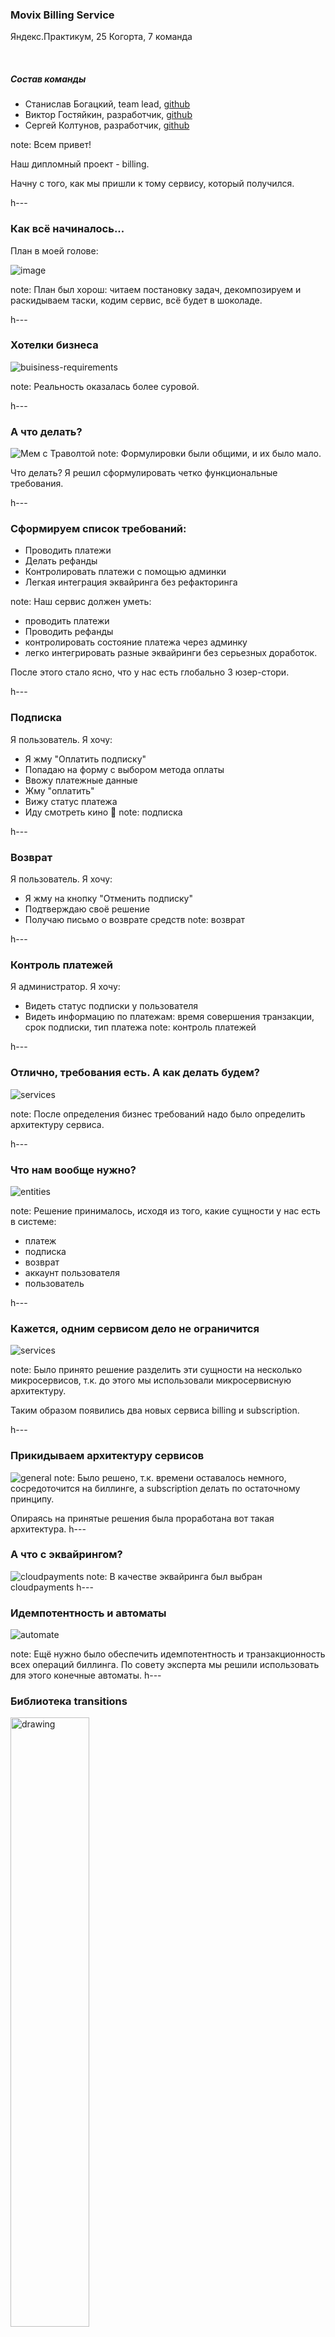 ### Movix Billing Service

Яндекс.Практикум, 25 Когорта, 7 команда

<br>

##### Состав команды

-   Станислав Богацкий, team lead, [github](https://github.com/sbkubric)
-   Виктор Гостяйкин, разработчик, [github](https://github.com/Viktor-Gostyaikin)
-   Сергей Колтунов, разработчик, [github](https://github.com/dogbusiness)

note: Всем привет!

Наш дипломный проект - billing.

Начну с того, как мы пришли к тому сервису, который получился.

h---

### Как всё начиналось...

План в моей голове:

![image](./content/start.png)

note: План был хорош: читаем постановку задач, декомпозируем и раскидываем таски, кодим сервис, всё будет в шоколаде.

h---

### Хотелки бизнеса

![buisiness-requirements](./content/business_requirements.png)

note: Реальность оказалась более суровой.

h---

### А что делать?

![Мем с Траволтой](https://external-content.duckduckgo.com/iu/?u=https%3A%2F%2Fmedia1.tenor.com%2Fimages%2Fc224be2073156574d456f8f3b86d927a%2Ftenor.gif%3Fitemid%3D14193582&f=1&nofb=1&ipt=e41c4371396a0e6909169de7a0817247d87712a7f3a2d709c66f9bc1d9e3ec0c&ipo=images)
note: Формулировки были общими, и их было мало.

Что делать? Я решил сформулировать четко функциональные требования.

[comment]: <> (Слайд для фразы "Для начала установим бизнес-требования и сформируем функциональные)
h---

### Cформируем список требований:

-   Проводить платежи
-   Делать рефанды
-   Контролировать платежи с помощью админки
-   Легкая интеграция эквайринга без рефакторинга

note: Наш сервис должен уметь:

-   проводить платежи
-   Проводить рефанды
-   контролировать состояние платежа через админку
-   легко интегрировать разные эквайринги без серьезных доработок.

После этого стало ясно, что у нас есть глобально 3 юзер-стори.

h---

### Подписка

Я пользователь. Я хочу:

-   Я жму "Оплатить подписку"
-   Попадаю на форму с выбором метода оплаты
-   Ввожу платежные данные
-   Жму "оплатить"
-   Вижу статус платежа
-   Иду смотреть кино 🎥
    note: подписка

h---

### Возврат

Я пользователь. Я хочу:

-   Я жму на кнопку "Отменить подписку"
-   Подтверждаю своё решение
-   Получаю письмо о возврате средств
    note: возврат

h---

### Контроль платежей

Я администратор. Я хочу:

-   Видеть статус подписки у пользователя
-   Видеть информацию по платежам: время совершения транзакции, срок подписки, тип платежа
    note: контроль платежей

h---

[comment]: <> (Сервисы)

### Отлично, требования есть. А как делать будем?

![services](https://avatars.mds.yandex.net/i?id=71c84134dc73feeb9bb47bb24a798052a9361a07-10092505-images-thumbs&n=13)

note: После определения бизнес требований надо было определить архитектуру сервиса.

h---

### Что нам вообще нужно?

![entities](./content/entities.png)

note: Решение принималось, исходя из того, какие сущности у нас есть в системе:

-   платеж
-   подписка
-   возврат
-   аккаунт пользователя
-   пользователь

h---

### Кажется, одним сервисом дело не ограничится

![services](./content/services.svg)

note: Было принято решение разделить эти сущности на несколько микросервисов, т.к. до этого мы использовали микросервисную архитектуру.

Таким образом появились два новых сервиса billing и subscription.

h---

### Прикидываем архитектуру сервисов

![general](./content/general.svg)
note: Было решено, т.к. времени оставалось немного, сосредоточится на биллинге, а subscription делать по остаточному принципу.

Опираясь на принятые решения была проработана вот такая архитектура.
h---

### А что с эквайрингом?

![cloudpayments](https://sovmart.ru/images/swjprojects/projects/2/ru-RU/cover.png)
note: В качестве эквайринга был выбран cloudpayments
h---

### Идемпотентность и автоматы

![automate](./content/automate.jpeg)

note: Ещё нужно было обеспечить идемпотентность и транзакционность всех операций биллинга. По совету эксперта мы решили использовать для этого конечные автоматы.
h---

### Библиотека transitions

<img src="./content/transitions.png" alt="drawing" width="50%" height="50%">

[pytransitions/transitions](https://github.com/pytransitions/transitions)

note: В качестве реализации взяли библиотеку transitions. Примеры кода будут чуть дальше.
h---

### Технологии

-   psycopg3
-   FastAPI
-   Django
-   pytransitions/transitions
-   sqlalchemy2
-   pydantic
-   orjson

note: Исходя из этого, получилось сформировать список технологий, которые нам нужны.

h---

### Данные

![data](https://avatars.mds.yandex.net/i?id=0ff0a7a78a4c6c7c209b89295a0ea563_l-4304125-images-thumbs&n=13)
note: Теперь можно и приступить к написанию кода.
Начали мы с описания структур данных.
h---

### Схема данных: биллинг

![payments-schema](./content/payments_schema.drawio.svg)

note: Привет, я - Сергей.
Я хочу рассказать про схему данных для сервиса биллинга.

У нас есть три сущности: Invoice, Refund, Acquiring_log

В Invoice хранятся платежи, созданные subscription-api.
Для связи с эквайрингом используются атрибуты transaction_id, invoice_id и acq_provider.
Сочетание acq_provider и transcation_id является уникальным идентификатором платежа со стороны эквайринга.
В поле info может храниться дополнительная мета-информация об эквайринге и платеже.

В Refund ведутся возвраты платежей.
Возврат невозможен без существующего платежа, поэтому здесь есть FK для invoice_id.
Для связи с эквайрингом используется атрибуты invoice_id, transaction_id и acq_provider.

Таблица acquiring_log предназначена для фиксации всех транзакций, проходящих в эквайринге.
Там мы записываем любую транзакцию и все возможные данные, получаемые от эквайринга:
номер транзакции, код который он нам вернул и сообщение.
Эти данные попадают ещё в и ELK стек, таблица нужна для дополнительной надежности.

h---

### Схема данных: подписки

![sub-schema](./content/sub_schema.drawio.svg)

h---

### Что происходит при подписке?

<img src="./content/payments_1.png" alt="drawing" width="70%" height="70%"/>
note: Привет, я - Виктор. Я расскажу о том, как реализована бизнес-логика оплаты услуг в нашем кинотеатре.

Выбирая эквайринг. мы остановились на CloudPayments, т.к. уже был зерегистрирован личный кабинет + это современный эквайринг с полным набором функций.

Cloudpayments предоставляет свой SDK, виджеты и API для интеграций. Уведомление магазина происходит при помощи вебхуков..

Интересной особенностью этого эквайринга является то, что формирование платежа происходит при помощи виджета, т.е. не требуется редирект на сайт эквайринга.
Вместо этого мы формируем у себя платеж, после чего передаем на клиент данные платежа.
Клиент показывает пользователю виджет, поставляемый эквайрингом, для оплаты.

h---

### Детальные схемы хуков платежа

  <div style="display: flex; flex-direction: row;">
    <img src="./content/payments_2.png" alt="drawing" width="50%" height="50%"/>
    <img src="./content/payments_3.png" alt="drawing" width="50%" height="50%"/>
  </div>

note: После того как виджет отправит эквайрингу данные о платеже, эквайринг обратится к нашему бэкенду для проверки платежа.
После успешной проверки данных, эквайринг спишет средства у пользователя, и еще раз вызовет наш сервер, чтобы сообщить статус платежа.
При успешном завершении платежа, или при ошибке дергается вебхук сервиса подписок, который уведомляет пользователя и сервис авторизации, если подписка успешно продлена.

h---

### Что происходит при возврате

<img src="./content/refunds_v2.drawio.svg" alt="drawing" width="78%" height="75%"/>

note: Я решил объединить вебхук от эквайринга и универсальный эндпоинт от нашего subscriptions-api в одну схему.

Сначала успешный сценарий:
От клиента передается запрос на возврат в subscriptions-api, затем по внутреннему эндпоинту в биллинг.
Биллинг находит платеж по которому хотят сделать возврат и создает запись в таблицу Refund. На этом же этапе проверяем есть ли уже возврат по этому платежу.
Если все хорошо, создаем платеж в статусе pending и отправляем эквайеру.
Если эквайер ответил чем-то кроме 200, фейлим платеж (меняем статус на фейлд) и заносим невыполненную транзакцию в acquiring_log.

h---

### Процесс биллинга

```python3
class BillingProcessABC(asyncio.AsyncMachine, mixins.TableMixin, abc.ABC):
    def __init__(
        self, *args, aquiring_provider: protocols.AcquiringProviderProtocol, **kwargs
    ):
        self._transaction_id: str | None = None
        self._status: str | None = None
        self._session: asql.AsyncSession | None = None
        self._locked_entry: db.Invoice | db.Refund | None = None
        self._entry_id: uuid.UUID | None = None
        self._acquiring_provider: protocols.AcquiringProviderProtocol = (
            aquiring_provider
        )
        super().__init__(*args, **kwargs)

    async def _before_change(self, event: transitions.EventData):
        if not self.table is None or (
            self._entry_id is None and self._transaction_id is None
        ):
            return

        self._session = db_session.get()
        if self._entry_id:
            result = await self._session.execute(
                sql.Select(self.table)
                .where(self.table.id == self._entry_id)
                .with_for_update()  # TODO : explore timeout possibilites
            )
            self._locked_entry = typing.cast(
                db.Invoice | db.Refund | None, result.one_or_none()
            )
            return

        result = await self._session.execute(
            sql.Select(self.table)
            .where(
                sql.and_(
                    self.table.aquiring_provider == self._acquiring_provider.title,
                    self.table.transaction_id == self._transaction_id,
                )
            )
            .with_for_update()
        )
        self._locked_entry = result.one_or_none()  # type: ignore

    async def get_pid(self) -> uuid.UUID:
        if self._entry_id is None:
            raise exc.NotFoundError
        return self._entry_id

    async def _after_change(self, event: transitions.EventData):
        if (
            self._entry_id is None
            or self._session is None
            or self._locked_entry is None
        ):
            return
        await self._session.commit()
        self._session = None
        self._locked_entry = None

    async def _store(self, event: transitions.EventData):
        if self._entry_id is None or self._locked_entry is None:
            raise exc.LogicError
        self._locked_entry.process = pickle.dumps(self)
        statement = sql.update(self.table).where(self.table.id == self._entry_id)
        await self._session.execute(statement, (self._locked_entry,))  # type: ignore

    @abc.abstractmethod
    async def on_exception(self, event: transitions.EventData):
        ...
```

note: Наконец, переходим к финалу истории, что же в итоге получилось.
Перед вами процесс биллинга, родительским объект для всех транзакций в нашей системе.
В начале каждой транзакции происходит выборочная блокировка таблицы бд, с которой работаем. Блокировка происходит либо по ID, либо по ID транзакции эквайринга и самому эквайрингу.

После того, как мы закончили работу с таблицей, мы сохраняем процесс и отпускаем блокировку с помощью коммита.
h---

### Процесс платежа

```python
class InvoiceProcessABC(BillingProcessABC, mixins.InvoiceTableMixin, abc.ABC):
    def __init__(self, *args, **kwargs):
        states = enums.InvoiceStates
        self._locked_entry: db.Invoice | None = None
        self.table = self.__class__.table
        super().__init__(
            self,
            *args,
            states=states,
            initial=enums.InvoiceStates.NONE,
            send_event=True,
            before_state_change=self._before_change,
            after_state_change=self._after_change,
            **kwargs,
        )
        self.add_transition('store', list(enums.InvoiceStates), '=', after=self._store)
        self.add_transition(
            'create',
            enums.InvoiceStates.NONE,
            enums.InvoiceStates.CREATED,
            before=self._before_create,
            after=self._after_create,
        )
        self.add_transition(
            'check',
            enums.InvoiceStates.CREATED,
            enums.InvoiceStates.PENDING,
            before=self._before_check,
            after=self._after_check,
            conditions=self._is_locked,
        )
        self.add_transition(
            'pay',
            enums.InvoiceStates.PENDING,
            enums.InvoiceStates.PAID,
            before=self._before_pay,
            after=self._after_pay,
            conditions=self._is_locked,
        )
        self.add_transition(
            'cancel',
            [enums.InvoiceStates.CREATED, enums.InvoiceStates.PAID],
            enums.InvoiceStates.CANCELED,
            before=self._before_cancel,
            after=self._after_cancel,
            conditions=self._is_locked,
        )
        self.add_transition(
            'fail',
            [enums.InvoiceStates.CREATED, enums.InvoiceStates.PAID],
            enums.InvoiceStates.FAILED,
            before=self._before_fail,
            after=self._after_fail,
            conditions=self._is_locked,
        )

    def _is_locked(self) -> bool:
        return bool(self._locked_entry)

```

note: В процессе платежа интересно посмотреть на инициализацию машины. Мы передаем состояния либо в виде списка строк, либо в виде enuma, затем определяем начальное состояние. После инициализации машины мы можем прикреплять к ней transition для перехода между стейтами.

h---

### Процесс возврата

```python
class RefundProcessABC(mixins.RefundTableMixin, BillingProcessABC, abc.ABC):
    table = db.Refund

    def __init__(self, *args, **kwargs):
        states = enums.RefundStates
        self._locked_entry: db.Refund | None = None
        super().__init__(
            self,
            *args,
            states=states,
            initial=enums.RefundStates.NONE,
            send_event=True,
            before_state_change=self._before_change,
            after_state_change=self._after_change,
            **kwargs,
        )
        self.add_transition('store', list(enums.InvoiceStates), '=', after=self._store)
        self.add_transition(
            'create',
            enums.RefundStates.NONE,
            enums.RefundStates.CREATED,
            before=self._before_create,
            after=self._after_create,
        )
        self.add_transition(
            'register',
            enums.RefundStates.CREATED,
            enums.RefundStates.PENDING,
            before=self._before_register,
            after=self._after_register,
            conditions=[self._is_locked],
        )
        self.add_transition(
            'refunded',
            enums.RefundStates.PENDING,
            enums.RefundStates.REFUNDED,
            prepare=self._lock,
            before=self._before_refund,
            after=self._after_refund,
            conditions=self._is_locked,
        )
        self.add_transition(
            'fail',
            [enums.RefundStates.CREATED, enums.RefundStates.PENDING],
            enums.RefundStates.FAILED,
            prepare=self._lock,
            before=self._before_fail,
            after=self._after_fail,
            conditions=self._is_locked,
        )

    async def _find_acquirer(self, event: transitions.EventData):
        ...

    def _is_locked(self, *args, **kwargs) -> bool:
        return bool(self._locked_entry)
```

note: Процесс рефанда выглядит аналогично платежу.

h---

### Что не успели?

-   сервис подписок (готов только barebone и пара эндпойнтов)
    note: Не успели сделать сервис подписок, потому что там своя большая логика и соответственно интеграция с сервисом нотификации авторизации готовы лишь частично.

h---

### Что можно улучшить?

-   рекуррентные платежи
-   Event-driven общение между сервисами

note: Можно было бы добавить фичи регулярных платежей и шину данных для событийной модели, как в сервисе нотификаций.

h---

### Вопросы?
